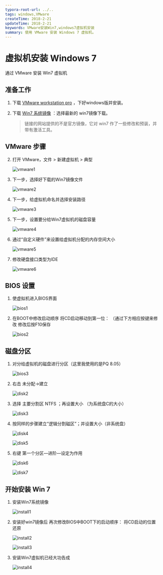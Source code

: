 ```yaml
---
typora-root-url: ../..
tags: windows,VMware
createTime: 2018-2-21
updateTime: 2018-2-21
keywords: VMware安装Win7,windows7虚拟机安装
summary: 使用 VMware 安装 Windows 7 虚拟机。
---
```


# 虚拟机安装 Windows 7

通过 VMware 安装 Win7 虚拟机

## 准备工作

1. 下载 [VMware workstation pro](https://my.vmware.com/en/web/vmware/info/slug/desktop_end_user_computing/vmware_workstation_pro/15_0) ，下好windows版并安装。

2. 下载 [Win7 系统镜像](http://www.deepinghost.com/win7/) ：选择最新的 win7镜像下载。

   > 链接的网站提供的不是官方镜像，它对 win7 作了一些修改和预装，并带有激活工具。

## VMware 步骤

2. 打开 VMware，文件 > 新建虚拟机  > 典型

   ![vmware1](/images/os/windows/3/vmware1.png)

3. 下一步，选择好下载的Win7镜像文件

   ![vmware2](/images/os/windows/3/vmware2.png)

4. 下一步，给虚拟机命名并选择安装路径

   ![vmware3](/images/os/windows/3/vmware3.png)

5. 下一步，设置要分给Win7虚拟机的磁盘容量

   ![vmware4](/images/os/windows/3/vmware4.png)

6. 通过“自定义硬件”来设置给虚拟机分配的内存空间大小

   ![vmware5](/images/os/windows/3/vmware5.png)

7. 修改硬盘接口类型为IDE

   ![vmware6](/images/os/windows/3/vmware6.png)

## BIOS 设置

1. 使虚拟机进入BIOS界面

   ![bios1](/images/os/windows/3/bios1.png)

2. 在BOOT中修改启动顺序 将CD启动移动到第一位： （通过下方相应按键来修改 修改后按F10保存

   ![bios2](/images/os/windows/3/bios2.png)

## 磁盘分区

1. 对分给虚拟机的磁盘进行分区（这里我使用的是PQ 8.05）

   ![bios3](/images/os/windows/3/disk1.png)

2. 右击 未分配->建立

   ![disk2](/images/os/windows/3/disk2.png)

3. 选择 主要分割区 NTFS ；再设置大小 （为系统盘C的大小）

   ![disk3](/images/os/windows/3/disk3.png)

4. 按同样的步骤建立“逻辑分割磁区”；并设置大小（非系统盘）

   ![disk4](/images/os/windows/3/disk4.png)

   ![disk5](/images/os/windows/3/disk5.png)

5. 右键 第一个分区—进阶—设定为作用

   ![disk6](/images/os/windows/3/disk6.png)

   ![disk7](/images/os/windows/3/disk7.png)

## 开始安装 Win 7

1. 安装Win7系统镜像

   ![install1](/images/os/windows/3/install1.png)

2. 安装好win7镜像后 再次修改BIOS中BOOT下的启动顺序： 将CD启动的位置还原

   ![install2](/images/os/windows/3/install2.png)

   ![install3](/images/os/windows/3/install3.png)

3. 安装Win7虚拟机已经大功告成

   ![install4](/images/os/windows/3/install4.jpg)